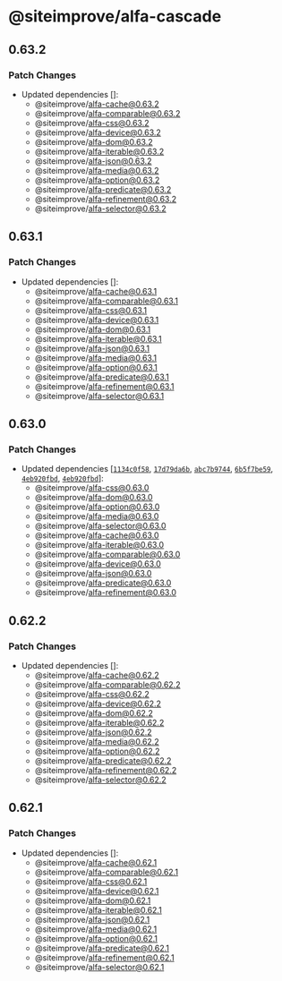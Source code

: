 # @siteimprove/alfa-cascade

## 0.63.2

### Patch Changes

- Updated dependencies []:
  - @siteimprove/alfa-cache@0.63.2
  - @siteimprove/alfa-comparable@0.63.2
  - @siteimprove/alfa-css@0.63.2
  - @siteimprove/alfa-device@0.63.2
  - @siteimprove/alfa-dom@0.63.2
  - @siteimprove/alfa-iterable@0.63.2
  - @siteimprove/alfa-json@0.63.2
  - @siteimprove/alfa-media@0.63.2
  - @siteimprove/alfa-option@0.63.2
  - @siteimprove/alfa-predicate@0.63.2
  - @siteimprove/alfa-refinement@0.63.2
  - @siteimprove/alfa-selector@0.63.2

## 0.63.1

### Patch Changes

- Updated dependencies []:
  - @siteimprove/alfa-cache@0.63.1
  - @siteimprove/alfa-comparable@0.63.1
  - @siteimprove/alfa-css@0.63.1
  - @siteimprove/alfa-device@0.63.1
  - @siteimprove/alfa-dom@0.63.1
  - @siteimprove/alfa-iterable@0.63.1
  - @siteimprove/alfa-json@0.63.1
  - @siteimprove/alfa-media@0.63.1
  - @siteimprove/alfa-option@0.63.1
  - @siteimprove/alfa-predicate@0.63.1
  - @siteimprove/alfa-refinement@0.63.1
  - @siteimprove/alfa-selector@0.63.1

## 0.63.0

### Patch Changes

- Updated dependencies [[`1134c0f58`](https://github.com/Siteimprove/alfa/commit/1134c0f580f1562fdb9becd3f5e442abcb86dc86), [`17d79da6b`](https://github.com/Siteimprove/alfa/commit/17d79da6b2e6d7fd789344ba62cb6fe5744c02a4), [`abc7b9744`](https://github.com/Siteimprove/alfa/commit/abc7b9744985d9935a079e82fddfa668463442c0), [`6b5f7be59`](https://github.com/Siteimprove/alfa/commit/6b5f7be5918bbf04ac07bcbf422c3c75304ce4de), [`4eb920fbd`](https://github.com/Siteimprove/alfa/commit/4eb920fbd665f0a84432a79f87a11531480d1b29), [`4eb920fbd`](https://github.com/Siteimprove/alfa/commit/4eb920fbd665f0a84432a79f87a11531480d1b29)]:
  - @siteimprove/alfa-css@0.63.0
  - @siteimprove/alfa-dom@0.63.0
  - @siteimprove/alfa-option@0.63.0
  - @siteimprove/alfa-media@0.63.0
  - @siteimprove/alfa-selector@0.63.0
  - @siteimprove/alfa-cache@0.63.0
  - @siteimprove/alfa-iterable@0.63.0
  - @siteimprove/alfa-comparable@0.63.0
  - @siteimprove/alfa-device@0.63.0
  - @siteimprove/alfa-json@0.63.0
  - @siteimprove/alfa-predicate@0.63.0
  - @siteimprove/alfa-refinement@0.63.0

## 0.62.2

### Patch Changes

- Updated dependencies []:
  - @siteimprove/alfa-cache@0.62.2
  - @siteimprove/alfa-comparable@0.62.2
  - @siteimprove/alfa-css@0.62.2
  - @siteimprove/alfa-device@0.62.2
  - @siteimprove/alfa-dom@0.62.2
  - @siteimprove/alfa-iterable@0.62.2
  - @siteimprove/alfa-json@0.62.2
  - @siteimprove/alfa-media@0.62.2
  - @siteimprove/alfa-option@0.62.2
  - @siteimprove/alfa-predicate@0.62.2
  - @siteimprove/alfa-refinement@0.62.2
  - @siteimprove/alfa-selector@0.62.2

## 0.62.1

### Patch Changes

- Updated dependencies []:
  - @siteimprove/alfa-cache@0.62.1
  - @siteimprove/alfa-comparable@0.62.1
  - @siteimprove/alfa-css@0.62.1
  - @siteimprove/alfa-device@0.62.1
  - @siteimprove/alfa-dom@0.62.1
  - @siteimprove/alfa-iterable@0.62.1
  - @siteimprove/alfa-json@0.62.1
  - @siteimprove/alfa-media@0.62.1
  - @siteimprove/alfa-option@0.62.1
  - @siteimprove/alfa-predicate@0.62.1
  - @siteimprove/alfa-refinement@0.62.1
  - @siteimprove/alfa-selector@0.62.1
